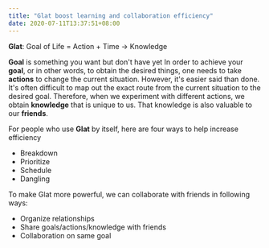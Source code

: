 ```yaml
---
title: "Glat boost learning and collaboration efficiency"
date: 2020-07-11T13:37:51+08:00
---
```

**Glat**: Goal of Life = Action + Time -> Knowledge

**Goal** is something you want but don't have yet
In order to achieve your **goal**, or in other words, to obtain the desired things, one needs to take **actions** to change the current situation. However, it's easier said than done. It's often difficult to map out the exact route from the current situation to the desired goal. Therefore, when we experiment with different actions, we obtain **knowledge** that is unique to us. That knowledge is also valuable to our **friends**. 

For people who use **Glat** by itself, here are four ways to help increase efficiency
* Breakdown
* Prioritize
* Schedule
* Dangling

To make Glat more powerful, we can collaborate with friends in following ways:
* Organize relationships
* Share goals/actions/knowledge with friends
* Collaboration on same goal